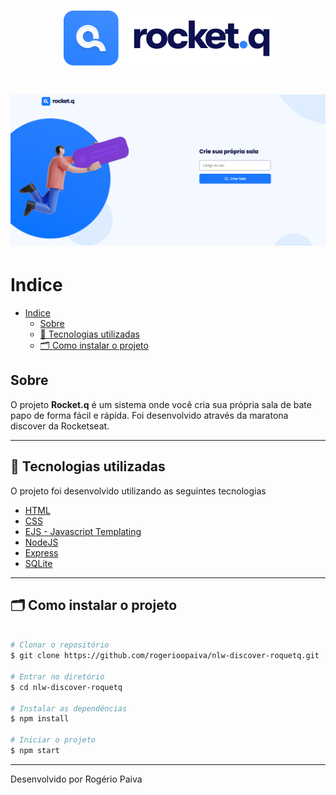 <h1 align="center">
<img src="./public/images/logo.svg">
</h1>

<h1 align="center">
    <img src="./public/images/roquetq_home.png">
</h1>

# Indice

- [Indice](#indice)
  - [Sobre](#sobre)
  - [🚀 Tecnologias utilizadas](#-tecnologias-utilizadas)
  - [🗂 Como instalar o projeto](#-como-instalar-o-projeto)

## Sobre
O projeto **Rocket.q** é um sistema onde você cria sua própria sala de bate papo de forma fácil e rápida.
Foi desenvolvido através da maratona discover da Rocketseat.

---
## 🚀 Tecnologias utilizadas

O projeto foi desenvolvido utilizando as seguintes tecnologias

- [HTML](https://www.w3schools.com/html/)
- [CSS](https://www.w3schools.com/css/)
- [EJS - Javascript Templating](https://ejs.co/)
- [NodeJS](https://nodejs.org)
- [Express](https://expressjs.com/pt-br/)
- [SQLite](https://sqlite.org)

---

## 🗂 Como instalar o projeto

```bash

# Clonar o repositório
$ git clone https://github.com/rogerioopaiva/nlw-discover-roquetq.git

# Entrar no diretório
$ cd nlw-discover-roquetq

# Instalar as dependências
$ npm install

# Iniciar o projeto
$ npm start
```

---
<span align="center">Desenvolvido por Rogério Paiva</span>
